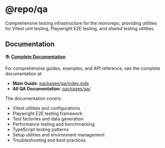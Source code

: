 # @repo/qa

Comprehensive testing infrastructure for the monorepo, providing utilities for
Vitest unit testing, Playwright E2E testing, and shared testing utilities.

## Documentation

📚 **[Complete Documentation](../../apps/docs/packages/qa/index.mdx)**

For comprehensive guides, examples, and API reference, see the complete
documentation at:

- **Main Guide**: [packages/qa/index.mdx](../../apps/docs/packages/qa/index.mdx)
- **All QA Documentation**: [packages/qa/](../../apps/docs/packages/qa/)

The documentation covers:

- Vitest utilities and configurations
- Playwright E2E testing framework
- Test factories and data generation
- Performance testing and benchmarking
- TypeScript testing patterns
- Setup utilities and environment management
- Troubleshooting and best practices
